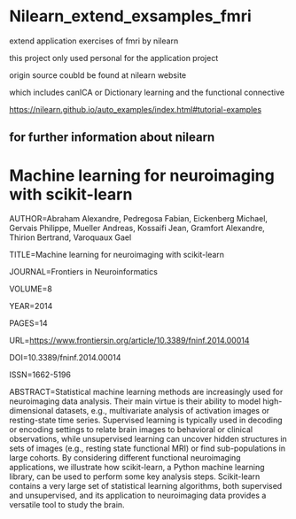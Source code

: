 # Nilearn_extend_exsamples_fmri
extend application exercises of fmri by nilearn

this project only used personal for the application project

origin source coubld be found at nilearn website

which includes canICA or Dictionary learning and the functional connective

https://nilearn.github.io/auto_examples/index.html#tutorial-examples

## for further information about nilearn
# Machine learning for neuroimaging with scikit-learn

AUTHOR=Abraham Alexandre, Pedregosa Fabian, Eickenberg Michael, Gervais Philippe, Mueller Andreas, Kossaifi Jean, Gramfort Alexandre, Thirion Bertrand, Varoquaux Gael
	 
TITLE=Machine learning for neuroimaging with scikit-learn  
	
JOURNAL=Frontiers in Neuroinformatics     
	
VOLUME=8      
	
YEAR=2014
	
PAGES=14   
		
URL=https://www.frontiersin.org/article/10.3389/fninf.2014.00014     
	  
DOI=10.3389/fninf.2014.00014    
	
ISSN=1662-5196   

ABSTRACT=Statistical machine learning methods are increasingly used for neuroimaging data analysis. Their main virtue is their ability to model high-dimensional datasets, e.g., multivariate analysis of activation images or resting-state time series. Supervised learning is typically used in decoding or encoding settings to relate brain images to behavioral or clinical observations, while unsupervised learning can uncover hidden structures in sets of images (e.g., resting state functional MRI) or find sub-populations in large cohorts. By considering different functional neuroimaging applications, we illustrate how scikit-learn, a Python machine learning library, can be used to perform some key analysis steps. Scikit-learn contains a very large set of statistical learning algorithms, both supervised and unsupervised, and its application to neuroimaging data provides a versatile tool to study the brain.
